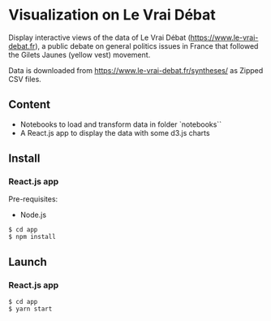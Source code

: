 # Visualization on Le Vrai Débat

Display interactive views of the data of Le Vrai Débat (https://www.le-vrai-debat.fr), a public debate on general politics issues in France that followed the Gilets Jaunes (yellow vest) movement. 

Data is downloaded from https://www.le-vrai-debat.fr/syntheses/ as Zipped CSV files.

## Content

- Notebooks to load and transform data in folder `notebooks``
- A React.js app to display the data with some d3.js charts

## Install

### React.js app

Pre-requisites:
- Node.js


```shell
$ cd app
$ npm install
```

## Launch

### React.js app

```shell
$ cd app
$ yarn start
```